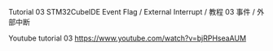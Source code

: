 Tutorial 03 STM32CubeIDE Event Flag / External Interrupt / 教程 03 事件 / 外部中断

Youtube tutorial 03 https://www.youtube.com/watch?v=bjRPHseaAUM
